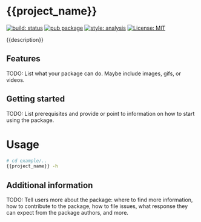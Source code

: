 <!-- This file uses generated code. Visit https://pub.dev/packages/readme_helper for usage information. -->
# {{project_name}}

[![build: status][actions_badge]][actions_link] [![pub package][pub_badge]][pub_link]
[![style: analysis][analysis_badge]][analysis_link]
[![License: MIT][license_badge]][license_link]

{{description}}

[actions_badge]: https://github.com/huang12zheng/{{project_name}}/actions/workflows/main.yaml/badge.svg
[actions_link]: https://github.com/huang12zheng/{{project_name}}/actions/workflows/main.yaml
[pub_badge]:https://img.shields.io/pub/v/{{project_name}}.svg
[pub_link]:https://pub.dartlang.org/packages/{{project_name}}
[license_badge]: https://img.shields.io/badge/license-MIT-blue.svg
[license_link]: https://opensource.org/licenses/MIT
[analysis_badge]: https://img.shields.io/badge/style-romantic__analysis-purple
[analysis_link]: https://github.com/RomanticEra/romantic_analysis

## Features

TODO: List what your package can do. Maybe include images, gifs, or videos.

## Getting started

TODO: List prerequisites and provide or point to information on how to
start using the package.

<!-- #include example/README.md -->
# Usage
``` sh
# cd example/..
{{project_name}} -h
```
<!-- // end of #include -->

## Additional information

TODO: Tell users more about the package: where to find more information, how to 
contribute to the package, how to file issues, what response they can expect 
from the package authors, and more.
